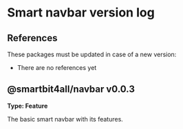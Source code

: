 # Smart navbar version log

## References

These packages must be updated in case of a new version:

-   There are no references yet

## @smartbit4all/navbar v0.0.3

**Type: Feature**

The basic smart navbar with its features.
